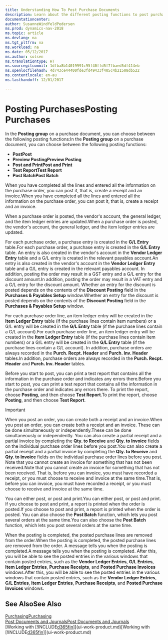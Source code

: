 ```yaml
---
title: Understanding How To Post Purchase Documents
description: Learn about the different posting functions to post purchase documents.
documentationcenter: 
author: SusanneWindfeldPedersen
ms.prod: dynamics-nav-2018
ms.topic: article
ms.devlang: na
ms.tgt_pltfrm: na
ms.workload: na
ms.date: 05/12/2017
ms.author: solsen
ms.translationtype: HT
ms.sourcegitcommit: 1dfba8b14019991c95f40ffd5f7fbaed5df414eb
ms.openlocfilehash: 4d743ce44400fde3fd49433f405c4b21508db522
ms.contentlocale: en-au
ms.lasthandoff: 12/01/2017

---
```

# <a name="posting-purchases"></a><span data-ttu-id="46db5-103">Posting Purchases</span><span class="sxs-lookup"><span data-stu-id="46db5-103">Posting Purchases</span></span>
<span data-ttu-id="46db5-104">In the **Posting group** on a purchase document, you can choose between the following posting functions:</span><span class="sxs-lookup"><span data-stu-id="46db5-104">In the **Posting group** on a purchase document, you can choose between the following posting functions:</span></span>

* <span data-ttu-id="46db5-105">**Post**</span><span class="sxs-lookup"><span data-stu-id="46db5-105">**Post**</span></span>
* <span data-ttu-id="46db5-106">**Preview Posting**</span><span class="sxs-lookup"><span data-stu-id="46db5-106">**Preview Posting**</span></span>
* <span data-ttu-id="46db5-107">**Post and Print**</span><span class="sxs-lookup"><span data-stu-id="46db5-107">**Post and Print**</span></span>
* <span data-ttu-id="46db5-108">**Test Report**</span><span class="sxs-lookup"><span data-stu-id="46db5-108">**Test Report**</span></span>
* <span data-ttu-id="46db5-109">**Post Batch**</span><span class="sxs-lookup"><span data-stu-id="46db5-109">**Post Batch**</span></span>

<span data-ttu-id="46db5-110">When you have completed all the lines and entered all the information on the purchase order, you can post it, that is, create a receipt and an invoice.</span><span class="sxs-lookup"><span data-stu-id="46db5-110">When you have completed all the lines and entered all the information on the purchase order, you can post it, that is, create a receipt and an invoice.</span></span>

<span data-ttu-id="46db5-111">When a purchase order is posted, the vendor's account, the general ledger, and the item ledger entries are updated.</span><span class="sxs-lookup"><span data-stu-id="46db5-111">When a purchase order is posted, the vendor's account, the general ledger, and the item ledger entries are updated.</span></span>

<span data-ttu-id="46db5-112">For each purchase order, a purchase entry is created in the **G/L Entry** table.</span><span class="sxs-lookup"><span data-stu-id="46db5-112">For each purchase order, a purchase entry is created in the **G/L Entry** table.</span></span> <span data-ttu-id="46db5-113">An entry is also created in the vendor's account in the **Vendor Ledger Entry** table and a G/L entry is created in the relevant payables account.</span><span class="sxs-lookup"><span data-stu-id="46db5-113">An entry is also created in the vendor's account in the **Vendor Ledger Entry** table and a G/L entry is created in the relevant payables account.</span></span> <span data-ttu-id="46db5-114">In addition, posting the order may result in a GST entry and a G/L entry for the discount amount.</span><span class="sxs-lookup"><span data-stu-id="46db5-114">In addition, posting the order may result in a VAT entry and a G/L entry for the discount amount.</span></span> <span data-ttu-id="46db5-115">Whether an entry for the discount is posted depends on the contents of the **Discount Posting** field in the **Purchases & Payables Setup** window.</span><span class="sxs-lookup"><span data-stu-id="46db5-115">Whether an entry for the discount is posted depends on the contents of the **Discount Posting** field in the **Purchases & Payables Setup** window.</span></span>

<span data-ttu-id="46db5-116">For each purchase order line, an item ledger entry will be created in the **Item Ledger Entry** table (if the purchase lines contain item numbers) or a G/L entry will be created in the **G/L Entry** table (if the purchase lines contain a G/L account).</span><span class="sxs-lookup"><span data-stu-id="46db5-116">For each purchase order line, an item ledger entry will be created in the **Item Ledger Entry** table (if the purchase lines contain item numbers) or a G/L entry will be created in the **G/L Entry** table (if the purchase lines contain a G/L account).</span></span> <span data-ttu-id="46db5-117">In addition, purchase orders are always recorded in the **Purch. Recpt. Header** and **Purch. Inv. Header** tables.</span><span class="sxs-lookup"><span data-stu-id="46db5-117">In addition, purchase orders are always recorded in the **Purch. Recpt. Header** and **Purch. Inv. Header** tables.</span></span>

<span data-ttu-id="46db5-118">Before you start to post, you can print a test report that contains all the information in the purchase order and indicates any errors there.</span><span class="sxs-lookup"><span data-stu-id="46db5-118">Before you start to post, you can print a test report that contains all the information in the purchase order and indicates any errors there.</span></span> <span data-ttu-id="46db5-119">To print the report, choose **Posting**, and then choose **Test Report**.</span><span class="sxs-lookup"><span data-stu-id="46db5-119">To print the report, choose **Posting**, and then choose **Test Report**.</span></span>

> [!IMPORTANT]  
>   <span data-ttu-id="46db5-120">When you post an order, you can create both a receipt and an invoice.</span><span class="sxs-lookup"><span data-stu-id="46db5-120">When you post an order, you can create both a receipt and an invoice.</span></span> <span data-ttu-id="46db5-121">These can be done simultaneously or independently.</span><span class="sxs-lookup"><span data-stu-id="46db5-121">These can be done simultaneously or independently.</span></span> <span data-ttu-id="46db5-122">You can also create a partial receipt and a partial invoice by completing the **Qty. to Receive** and **Qty. to Invoice** fields on the individual purchase order lines before you post.</span><span class="sxs-lookup"><span data-stu-id="46db5-122">You can also create a partial receipt and a partial invoice by completing the **Qty. to Receive** and **Qty. to Invoice** fields on the individual purchase order lines before you post.</span></span> <span data-ttu-id="46db5-123">Note that you cannot create an invoice for something that has not been received.</span><span class="sxs-lookup"><span data-stu-id="46db5-123">Note that you cannot create an invoice for something that has not been received.</span></span> <span data-ttu-id="46db5-124">That is, before you can invoice, you must have recorded a receipt, or you must choose to receive and invoice at the same time.</span><span class="sxs-lookup"><span data-stu-id="46db5-124">That is, before you can invoice, you must have recorded a receipt, or you must choose to receive and invoice at the same time.</span></span>

<span data-ttu-id="46db5-125">You can either post, or post and print.</span><span class="sxs-lookup"><span data-stu-id="46db5-125">You can either post, or post and print.</span></span> <span data-ttu-id="46db5-126">If you choose to post and print, a report is printed when the order is posted.</span><span class="sxs-lookup"><span data-stu-id="46db5-126">If you choose to post and print, a report is printed when the order is posted.</span></span> <span data-ttu-id="46db5-127">You can also choose the **Post Batch** function, which lets you post several orders at the same time.</span><span class="sxs-lookup"><span data-stu-id="46db5-127">You can also choose the **Post Batch** function, which lets you post several orders at the same time.</span></span>

<span data-ttu-id="46db5-128">When the posting is completed, the posted purchase lines are removed from the order.</span><span class="sxs-lookup"><span data-stu-id="46db5-128">When the posting is completed, the posted purchase lines are removed from the order.</span></span> <span data-ttu-id="46db5-129">A message tells you when the posting is completed.</span><span class="sxs-lookup"><span data-stu-id="46db5-129">A message tells you when the posting is completed.</span></span> <span data-ttu-id="46db5-130">After this, you will be able to see the posted entries in the various windows that contain posted entries, such as the **Vendor Ledger Entries**, **G/L Entries**, **Item Ledger Entries**, **Purchase Receipts**, and **Posted Purchase Invoices** windows.</span><span class="sxs-lookup"><span data-stu-id="46db5-130">After this, you will be able to see the posted entries in the various windows that contain posted entries, such as the **Vendor Ledger Entries**, **G/L Entries**, **Item Ledger Entries**, **Purchase Receipts**, and **Posted Purchase Invoices** windows.</span></span>

## <a name="see-also"></a><span data-ttu-id="46db5-131">See Also</span><span class="sxs-lookup"><span data-stu-id="46db5-131">See Also</span></span>
[<span data-ttu-id="46db5-132">Purchasing</span><span class="sxs-lookup"><span data-stu-id="46db5-132">Purchasing</span></span>](purchasing-manage-purchasing.md)  
[<span data-ttu-id="46db5-133">Post Documents and Journals</span><span class="sxs-lookup"><span data-stu-id="46db5-133">Post Documents and Journals</span></span>](ui-post-documents-journals.md)  
<span data-ttu-id="46db5-134">[Working with [!INCLUDE[d365fin](includes/d365fin_md.md)]](ui-work-product.md)</span><span class="sxs-lookup"><span data-stu-id="46db5-134">[Working with [!INCLUDE[d365fin](includes/d365fin_md.md)]](ui-work-product.md)</span></span>


